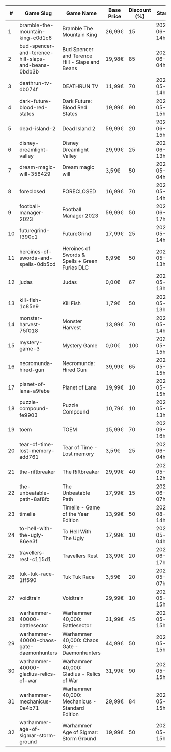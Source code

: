 |#|Game Slug|Game Name|Base Price|Discount (%)|Starts|Ends|
|---|---|---|---|---|---|---|
|1|bramble-the-mountain-king-c0d1c6|Bramble The Mountain King|26,99€|15|2023-06-05 14h|2023-06-12 14h|
|2|bud-spencer-and-terence-hill-slaps-and-beans-0bdb3b|Bud Spencer and Terence Hill - Slaps and Beans|19,98€|85|2023-06-16 04h|2023-08-02 04h|
|3|deathrun-tv-db074f|DEATHRUN TV|11,99€|70|2023-05-29 14h|2023-06-05 14h|
|4|dark-future-blood-red-states|Dark Future: Blood Red States|19,99€|90|2023-05-25 15h|2023-06-01 15h|
|5|dead-island-2|Dead Island 2|59,99€|20|2023-06-06 15h|2023-06-15 15h|
|6|disney-dreamlight-valley|Disney Dreamlight Valley|29,99€|25|2023-06-02 13h|2023-06-15 13h|
|7|dream-magic-will-358429|Dream magic will|3,59€|50|2023-05-24 04h|2023-06-20 04h|
|8|foreclosed|FORECLOSED|16,99€|70|2023-05-29 14h|2023-06-05 14h|
|9|football-manager-2023|Football Manager 2023|59,99€|50|2023-06-22 17h|2023-07-13 17h|
|10|futuregrind-f390c1|FutureGrind|17,99€|25|2023-05-23 14h|2023-05-30 14h|
|11|heroines-of-swords-and-spells-0db5cd|Heroines of Swords & Spells + Green Furies DLC|8,99€|50|2023-05-29 13h|2023-06-05 13h|
|12|judas|Judas|0,00€|67|2023-05-29 13h|2023-06-05 13h|
|13|kill-fish-1c85e9|Kill Fish|1,79€|50|2023-05-29 13h|2023-06-05 13h|
|14|monster-harvest-75f018|Monster Harvest|13,99€|70|2023-05-29 14h|2023-06-05 14h|
|15|mystery-game-3|Mystery Game|0,00€|100|2023-05-25 15h|2023-06-01 15h|
|16|necromunda-hired-gun|Necromunda: Hired Gun|39,99€|65|2023-05-25 15h|2023-06-01 15h|
|17|planet-of-lana-a9febe|Planet of Lana|19,99€|10|2023-05-23 15h|2023-05-30 15h|
|18|puzzle-compound-fe9903|Puzzle Compound|10,79€|10|2023-05-25 13h|2023-06-01 13h|
|19|toem|TOEM|15,99€|70|2023-09-11 16h|2023-09-24 16h|
|20|tear-of-time-lost-memory-add761|Tear of Time - Lost memory|3,59€|25|2023-06-21 04h|2023-06-28 04h|
|21|the-riftbreaker|The Riftbreaker|29,99€|40|2023-05-29 12h|2023-06-15 12h|
|22|the-unbeatable-path-8af8fc|The Unbeatable Path|17,99€|15|2023-06-01 07h|2023-06-11 07h|
|23|timelie|Timelie - Game of the Year Edition|13,99€|50|2023-08-01 14h|2023-08-15 14h|
|24|to-hell-with-the-ugly-86ee3f|To Hell With The Ugly|17,99€|10|2023-05-30 04h|2023-06-06 04h|
|25|travellers-rest-c115d1|Travellers Rest|13,99€|20|2023-06-01 17h|2023-06-15 17h|
|26|tuk-tuk-race-1ff590|Tuk Tuk Race|3,59€|20|2023-05-25 07h|2023-06-01 07h|
|27|voidtrain|Voidtrain|29,99€|10|2023-05-23 15h|2023-06-15 15h|
|28|warhammer-40000-battlesector|Warhammer 40,000: Battlesector|31,99€|45|2023-05-25 15h|2023-06-01 15h|
|29|warhammer-40000-chaos-gate-daemonhunters|Warhammer 40,000: Chaos Gate - Daemonhunters|44,99€|50|2023-05-25 15h|2023-06-01 15h|
|30|warhammer-40000-gladius-relics-of-war|Warhammer 40,000: Gladius - Relics of War|31,99€|90|2023-05-25 15h|2023-06-01 15h|
|31|warhammer-mechanicus-0e4b71|Warhammer 40,000: Mechanicus - Standard Edition|29,99€|84|2023-05-25 15h|2023-06-01 15h|
|32|warhammer-age-of-sigmar-storm-ground|Warhammer Age of Sigmar: Storm Ground|19,99€|50|2023-05-25 15h|2023-06-01 15h|
